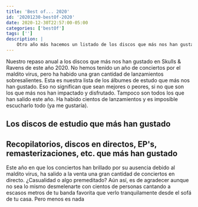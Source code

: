 ```yaml
---
title: 'Best of... 2020'
id: '20201230-bestOf-2020'
date: 2020-12-30T22:57:00-05:00
categories: ['bestOf']
tags: ['']
description: |
    Otro año más hacemos un listado de los discos que más nos han gustado en este año que se nos acaba
---
```


Nuestro repaso anual a los discos que más nos han gustado en Skulls & Ravens de este año 2020. No hemos tenido un año de conciertos por el maldito virus, pero ha habido una gran cantidad de lanzamientos sobresalientes. Esta es nuestra lista de los álbumes de estudo que más nos han gustado. Eso no significan que sean mejores o peores, si no que son los que más nos han impactado y disfrutado. Tampoco son todos los que han salido este año. Ha habido cientos de lanzamientos y es imposible escucharlo todo (ya me gustaría).

<h2>Los discos de estudio que más han gustado</h2>

<ordered-list :list="[{title: 'IN THIS MOMENT - MOTHER', text: 'Maravilloso descubrimiento el que he hecho este año. Nunca había escuchado al grupo liderado por Maria Brink y este Mother me ha calado muy hondo. Es un disco con mucho caracter y muchos matices. La voz de Maria está impresionante y canciones como The In-Between, As Above, So Below o God Is She se meten en tu cabeza de una forma muy peligrosa. Cabe destacar el cover de Fly Like An Eagle y, para mí, la increíble versión del We Will Rock You con la colaboración de Lzzy Hale y Taylor Momsen', imageURL:'https://www.inthismomentofficial.com/sites/g/files/g2000004571/f/styles/480___480/public/201912/albumart_0.jpg?itok=wy5Swv1w'}, {title: 'TRIVIUM - WHAT THE DEAD MEN SAY', text: 'Desde que salió este disco no se me ha quitado de la cabeza el estribillo de la canción que da nombre al album. Parecido me pasa con Catastrophist. Que Trivium está petando el panorama musical es un hecho y eso se demuestra en este redondo que ha superado el listón de su anterior y muy sobresaliente The Sin And The Sentence. Ojito con la gira que se nos viene, si el virus nos deja, junto con Heaven Shall Burn, Tesseract y Fit For An Auptopsy.', imageURL: 'https://www.trivium.org/sites/g/files/g2000010281/files/2020-04/Trivium_WTDMS_1080x1080.png'}, {title: 'NIGHTWISH - HUMAN. :II: NATURE', text: 'Este doble cd de los fineses liderados por Tuomas Holopainen me parece una auténtica maravilla. Por un lado tenemos el primer cd compuesto por nueve canciones donde se muestra la pura esencia de Nightwish. Floor está brillante, aunque su versatilidad y su voz puede dar aún mucho más de sí. Nos estamos acostumbrando en los últimos discos a prescindir poco a poco de la voz de Marco Hietala, pero su aportación al disco es impagable. Troy ha aportado muchísimo al grupo desde su entrada, su ejemplo más relevante es su aportación al tema Harvest. El segundo cd se trata de una canción dividida en ocho capítulos en la que Tuomas dirige a la Orquesta Sinfónica de Londres para dar lugar a una brillantísima melodía.', imageURL: 'https://global-uploads.webflow.com/5e235b1105541e20386fd864/5e359cc41212676f8ab69b5d_cover_FINAL_small-p-800.jpeg'}, {title: 'AMARANTHE - MANIFEST', text: 'Qué gran salto de calidad han dado los suecos al firmar con Nuclear Blast y colaborar con Angela Gossow en este Manifest. Un discazo potente, divertido y muy movido, manteniendo su mezcla de metal electrónico y mezclando a la perfección las voces de de los sobresalientes Henrik, Elize y Nils. Podría destacar los 12 cortes, pero particularmente me centraré en la reivindicativa Strong, donde las voces las ponen Elize Ryd y Noora Louhimo. La poderosa Do or Die, con Angela Gossow. Y BOOM!1. Esta última no se si es por todos los comentarios negativos que he leído sobre ella o que realmente es una obra de arte, pero es un tema que me apasiona (ojo al cameo de Heidi Shepherd). Su disco más pesado y más técnico', imageURL:'https://www.amaranthe.se/images/pagebuilderck/archangel_single.JPG'}, {title: 'BÁRBARA BLACK - LOVE, DEATH AND FLIES', text: 'Otro de mis descubrimientos del año. La banda madrileña presenta un disco elegante y potente donde de pueden degustar sonidos que van del hard rock más clásico al rock sureño. Melodías pegadizas, una gran intensidad y visceralidad en algunos momentos forman un album de los que merece la pena disfrutar tranquilamente en casa a todo volumen.', imageURL:'http://barbarablackrock.com/wp-content/uploads/2016/02/PORTADA-LOVEDEATHNFLIES-1-300x300.jpeg'}, {title: 'DEEP PURPLE - WHOOSH!', text: 'No se si me estaré haciendo mayor pero este disco de Deep Purple lo estoy disfrutando como si fuera la primera vez que les escuchara. No os asustéis, que ni de cerca es el mejor disco de su carrera, pero me suena tan nuevo y tan viejo a la vez. En ocasiones saboreas notas de la vieja escuela y en ocasiones te encuentras con otras notas con la que el grupo británico ha querido experimentar y les ha quedado brillante', imageURL:'https://cdn.shopify.com/s/files/1/0849/9992/products/DeepPurpleArt_2048x2048.jpg?v=1583763432'}, {title: 'POLARIS - THE DEATH OF ME', text: 'Metalcore en estado puro. Disco 100% disfrutable tanto si te gusta este género como si no. Melodías contundentes en este segundo disco de los australianos que demuestran que el éxito de su primer disco no fue casualidad. Son de los discos que pones en bucle y sin parar.', imageURL: 'https://cdn.shopify.com/s/files/1/2140/5561/t/12/assets/pf-1def74d7-89e4-42b8-9592-4bd5d698f4ef--Polaris-TDOM-Cover-1080x1080-1_400x3000.jpg?v=1578684418'}, {title: 'H.E.A.T - II', text: 'Los suecos han vuelto a ese rock ochentero pegadizo que le hicieron ganar tantos adeptos años atrás. Uno de los discos más divertidos de este año cuyos riffs nos van a hacer levantarnos de la silla y ponernos a brincar y bailar por toda la casa', imageURL: 'https://www.rocknet.se/images/product/266/12266-7-2.jpg'}, {title: 'MAKE THEM SUFFER - HOW TO SURVIVE A FUNERAL', text: 'Más metalcore de origen australiano pero con una composición que a mi modo de ver le da un toque que le diferencia de otras bandas con las que comparten género. Agresividad y diversidad de temas que forman un disco muy completo y apetecible', imageURL: 'https://i0.wp.com/necromance.eu/wp-content/uploads/2020/06/make-them-suffer-2020-web.jpg?w=650&ssl=1'}, {title: 'DEATH & LEGACY - INF3RNO', text: 'Segundo grupo español que entra en el top 10 de este 2020. Los zamoranos se han currado un trabajo brutal. El infierno de Dante contado en ocho temas muy pegadizos, con una potencia brutal y tintes de death metal melódico.', imageURL: 'https://deathandlegacy.com/images/lp3.jpg'}, {title: 'SEPULTURA - QUADRA'}, {title: 'THUNDERMOTHER - HEAT WAVE'}, {title: 'BEYOND THE BLACK - HORIZONS'}, {title: 'BURNING WITCHES - DANCE WITH THE DEVIL'}, {title: 'PRIMAL FEAR - METAL COMMANDO'}, {title: 'HEAVEN SHALL BURN - OF TRUTH AND SACRIFICE'}, {title: 'UNLEASH THE ARCHERS - ABYSS'}, {title: 'TEMPERANCE - VIRIDIAN'}, {title: 'DIABULUS IN MUSICA - EUPHONIC ENTROPY'}, {title: 'APOCALYPTICA - CELL-0'}, {title: 'LAMB OF GOD - LAMB OF GOD'}, {title: 'PAIN OF SALVATION - PANTHER'}, {title: 'ILLUMISHADE - ECLYPTIC - WAKE OF SHADOWS'}, {title: 'AD INFINITUM - CHAPTER I - MONARCHY'}, {title: 'AC/DC - POWER UP'}, {title: 'ENSIFERUM - THALASSIC'}, {title: 'SAUROM - MÚSICA'}, {title: 'DELAINE - APOCALYPSE & CHILL'}, {title: 'DEFTONES - OHMS'}, {title: 'SERIOUS BLACK - SUITE 226'}, {title: 'DEVILSKIN - RED'}, {title: 'MARILYN MANSON - WE ARE CHAOS'}, {title: 'ALESTORM - CURSE OF THE CRYSTAL COCONUT'}, {title: 'DEMONS & WIZARDS - III'}, {title: 'MYRKUR - FOLKSANGE'}, {title: 'OZZY OSBOURNE - ORDINARY MAN'}, {title: 'FIVE FINGER DEATH PUNCH - F8'}, {title: 'SCARLET AURA - STORMBRAKER'}, {title: 'TURMION KÄTILÖT - GLOBAL WARNING'}]" />

<h2>Recopilatorios, discos en directos, EP's, remasterizaciones, etc. que más han gustado</h2>

Este año en que los conciertos han brillado por su ausencia debido al maldito virus, ha salido a la venta una gran cantidad de conciertos en directo. ¿Casualidad o algo premeditado? Aún así, es de agradecer aunque no sea lo mismo desmelenarte con cientos de personas cantando a escasos metros de tu banda favorita que verlo tranquilamente desde el sofá de tu casa. Pero menos es nada

<ordered-list :list="[{title: 'HAMMERFALL - LIVE! AGAINST THE WORLD'}, {title: 'KAMELOT - I AM THE EMPIRE - LIVE FROM THE 013'}, {title: 'PARKWAY DRIVE - VIVA THE UNDERDOGS'}, {title: 'KREATOR - LONDON APOCALYPTICON (LIVE)'}, {title: 'JINJER - ALIVE IN MELBOURNE'}, {title: 'STRAVAGANZZA - LA NOCHE DEL FÉNIX'}, {title: 'HALESTORM - REIMAGINED'}, {title: 'BLOODHUNTER - BLOODHUNTER'}, {title: 'VISIONS OF ATLANTIS - A SYMPHONIC JOURNEY TO REMEMBER'}, {title: 'IRON MAIDEN - NIGHTS OF THE DEAD, LEGACY OF THE BEAST: LIVE IN MEXICO CITY'}, {title: 'SÖBER - LA SINFONÍA DEL PARADŸSSO'}, {title: 'DREAM THEATER - DISTANT MEMORIES - LIVE IN LONDON'}, {title: 'FIVE FINGER DEATH PUNCH - A DECADE OF DESTRUCTION VOL. 2'}, {title: 'DORO - MAGIC DIAMONDS - BEST OF ROCK, BALLADS & RARE TREASURES'}]"/>